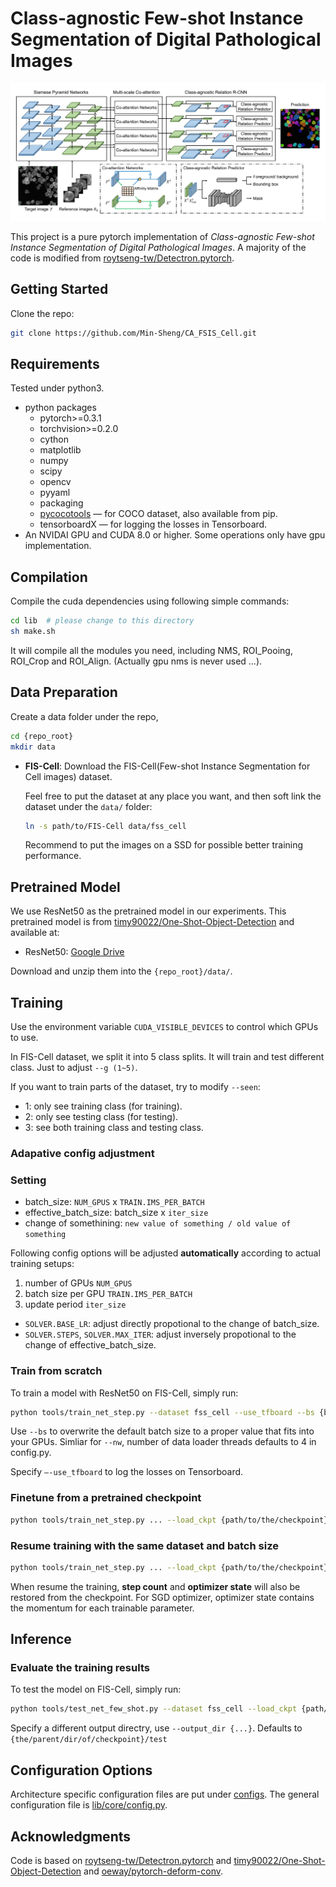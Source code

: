 # Class-agnostic Few-shot Instance Segmentation of Digital Pathological Images

![Image](images/method.png)

This project is a pure pytorch implementation of *Class-agnostic Few-shot Instance Segmentation of Digital Pathological Images*. A majority of the code is modified from [roytseng-tw/Detectron.pytorch](https://github.com/roytseng-tw/Detectron.pytorch).

## Getting Started
Clone the repo:

```bash
git clone https://github.com/Min-Sheng/CA_FSIS_Cell.git
```

## Requirements

Tested under python3.

- python packages
  - pytorch>=0.3.1
  - torchvision>=0.2.0
  - cython
  - matplotlib
  - numpy
  - scipy
  - opencv
  - pyyaml
  - packaging
  - [pycocotools](https://github.com/cocodataset/cocoapi)  — for COCO dataset, also available from pip.
  - tensorboardX  — for logging the losses in Tensorboard.
- An NVIDAI GPU and CUDA 8.0 or higher. Some operations only have gpu implementation.

## Compilation

Compile the cuda dependencies using following simple commands:

```bash
cd lib  # please change to this directory
sh make.sh
```

It will compile all the modules you need, including NMS, ROI_Pooing, ROI_Crop and ROI_Align. (Actually gpu nms is never used ...).

## Data Preparation

Create a data folder under the repo,

```bash
cd {repo_root}
mkdir data
```

- **FIS-Cell**:
  Download the FIS-Cell(Few-shot Instance Segmentation for Cell images) dataset.

  Feel free to put the dataset at any place you want, and then soft link the dataset under the `data/` folder:

   ```bash
   ln -s path/to/FIS-Cell data/fss_cell
   ```

  Recommend to put the images on a SSD for possible better training performance.

## Pretrained Model

We use ResNet50 as the pretrained model in our experiments. This pretrained model is from [timy90022/One-Shot-Object-Detection](https://github.com/timy90022/One-Shot-Object-Detection) and available at:

* ResNet50: [Google Drive](https://drive.google.com/file/d/1SL9DDezW-neieqxWyNlheNefwgLanEoV/view?usp=sharing)

Download and unzip them into the `{repo_root}/data/`.

## Training

Use the environment variable `CUDA_VISIBLE_DEVICES` to control which GPUs to use.

In FIS-Cell dataset, we split it into 5 class splits. It will train and test different class. Just to adjust `--g (1~5)`.

If you want to train parts of the dataset, try to modify `--seen`:

- 1: only see training class (for training).
- 2: only see testing class (for testing).
- 3: see both training class and testing class.

### Adapative config adjustment

### Setting

- batch_size:            `NUM_GPUS` x `TRAIN.IMS_PER_BATCH`  
- effective_batch_size:  batch_size x `iter_size`  
- change of somethining: `new value of something / old value of something`

Following config options will be adjusted **automatically** according to actual training setups: 
1. number of GPUs `NUM_GPUS`
2. batch size per GPU `TRAIN.IMS_PER_BATCH`
3. update period `iter_size`

- `SOLVER.BASE_LR`: adjust directly propotional to the change of batch_size.
- `SOLVER.STEPS`, `SOLVER.MAX_ITER`: adjust inversely propotional to the change of effective_batch_size.

### Train from scratch

To train a model with ResNet50 on FIS-Cell, simply run:

```bash
python tools/train_net_step.py --dataset fss_cell --use_tfboard --bs {batch_size} --nw {num_workers} --g {split_id} --seen {seen_id} --k {num_shots}
```

Use `--bs` to overwrite the default batch size to a proper value that fits into your GPUs. Simliar for `--nw`, number of data loader threads defaults to 4 in config.py.

Specify `—-use_tfboard` to log the losses on Tensorboard.

### Finetune from a pretrained checkpoint

```bash
python tools/train_net_step.py ... --load_ckpt {path/to/the/checkpoint}
```

### Resume training with the same dataset and batch size

```bash
python tools/train_net_step.py ... --load_ckpt {path/to/the/checkpoint} --resume
```
When resume the training, **step count** and **optimizer state** will also be restored from the checkpoint. For SGD optimizer, optimizer state contains the momentum for each trainable parameter.

## Inference

### Evaluate the training results
To test the model on FIS-Cell, simply run:

```bash
python tools/test_net_few_shot.py --dataset fss_cell --load_ckpt {path/to/your/checkpoint} --g {split_id} --seen {seen_id} --k {num_shots} --a {avg_iters} --vis
```
Specify a different output directry, use `--output_dir {...}`. Defaults to `{the/parent/dir/of/checkpoint}/test`

## Configuration Options

Architecture specific configuration files are put under [configs](configs/). The general configuration file is [lib/core/config.py](lib/core/config.py).

## Acknowledgments
Code is based on [roytseng-tw/Detectron.pytorch](https://github.com/roytseng-tw/Detectron.pytorch) and [timy90022/One-Shot-Object-Detection](https://github.com/timy90022/One-Shot-Object-Detection) and [oeway/pytorch-deform-conv](https://github.com/oeway/pytorch-deform-conv).
